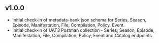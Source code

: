 ## v1.0.0
 * Initial check-in of metadata-bank json schema for Series, Season, Episode, Manifestation, File, Compilation, Policy, Event.
 * Initial check-in of UAT3 Postman collection - Series, Season, Episode, Manifestation, File, Compilation, Policy, Event and Catalog endpoints